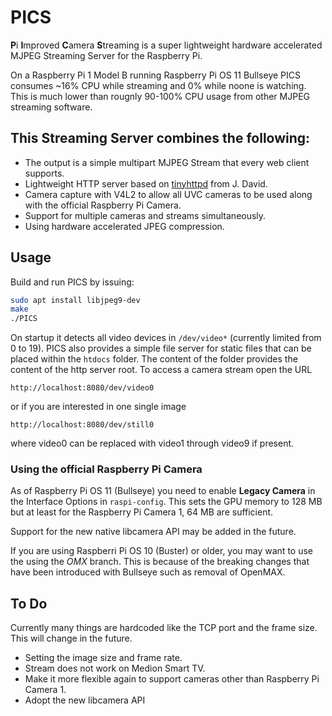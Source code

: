 # PICS #

**P**i **I**mproved **C**amera **S**treaming is a super lightweight hardware accelerated MJPEG Streaming Server for the Raspberry Pi.

On a Raspberry Pi 1 Model B running Raspberry Pi OS 11 Bullseye PICS consumes ~16% CPU while streaming and 0% while noone is watching.
This is much lower than rougnly 90-100% CPU usage from other MJPEG streaming software.



## This Streaming Server combines the following: ##

* The output is a simple multipart MJPEG Stream that every web client supports.
* Lightweight HTTP server based on [tinyhttpd](https://sourceforge.net/projects/tinyhttpd/) from J. David.
* Camera capture with V4L2 to allow all UVC cameras to be used along with the official Raspberry Pi Camera.
* Support for multiple cameras and streams simultaneously.
* Using hardware accelerated JPEG compression.




## Usage ##

Build and run PICS by issuing:

``` bash
sudo apt install libjpeg9-dev
make
./PICS
```

On startup it detects all video devices in `/dev/video*` (currently limited from 0 to 19).
PICS also provides a simple file server for static files that can be placed within the `htdocs` folder.
The content of the folder provides the content of the http server root.
To access a camera stream open the URL

    http://localhost:8080/dev/video0
    
or if you are interested in one single image

    http://localhost:8080/dev/still0

where video0 can be replaced with video1 through video9 if present.



### Using the official Raspberry Pi Camera ###


As of Raspberry Pi OS 11 (Bullseye) you need to enable **Legacy Camera** in the Interface Options in  `raspi-config`.
This sets the GPU memory to 128 MB but at least for the Raspberry Pi Camera 1, 64 MB are sufficient.

Support for the new native libcamera API may be added in the future.


If you are using Raspberri Pi OS 10 (Buster) or older, you may want to use the using the _OMX_ branch.
This is because of the breaking changes that have been introduced with Bullseye such as removal of OpenMAX.




## To Do ##

Currently many things are hardcoded like the TCP port and the frame size. This will change in the future.

* Setting the image size and frame rate.
* Stream does not work on Medion Smart TV.
* Make it more flexible again to support cameras other than Raspberry Pi Camera 1.
* Adopt the new libcamera API
